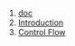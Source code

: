 1. [doc](https://www.kotlincn.net/docs/reference/)
2. [Introduction](https://play.kotlinlang.org/byExample/01_introduction/02_Functions)
3. [Control Flow](https://play.kotlinlang.org/byExample/02_control_flow/01_When)